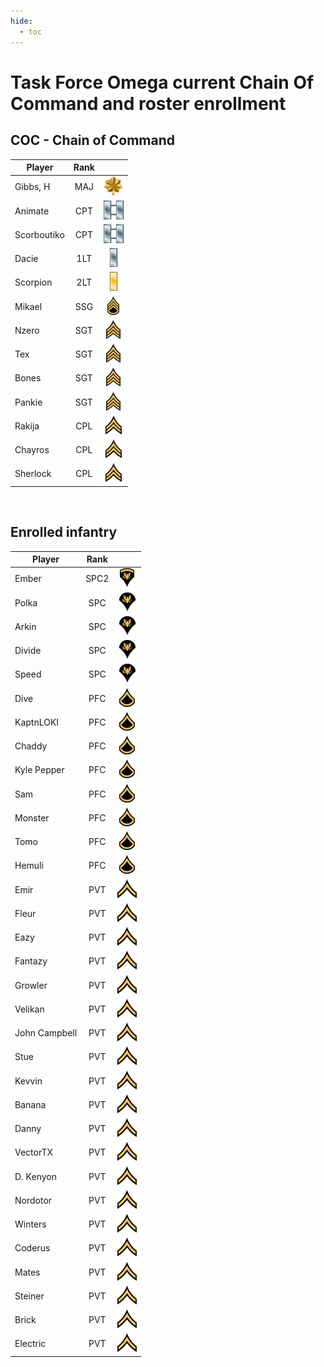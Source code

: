 ```yaml
---
hide:
  - toc
---
```

# Task Force Omega current Chain Of Command and roster enrollment

## COC - Chain of Command
 
| Player           |Rank       |                                        | 
| -                |:-:        | :-:                                    |
| Gibbs, H    | MAJ  | ![](assets/images/Ranks/small/MAJ.png) | Active   |
| Animate     | CPT  | ![](assets/images/Ranks/small/CPT.png) | Active   |
| Scorboutiko | CPT  | ![](assets/images/Ranks/small/CPT.png) | Active   |
| Dacie       | 1LT  | ![](assets/images/Ranks/small/1LT.png) | Active   |
| Scorpion    | 2LT  | ![](assets/images/Ranks/small/2LT.png) | Active   |
| Mikael      | SSG  | ![](assets/images/Ranks/small/SSGBlack.png) | Active   |
| Nzero       | SGT  | ![](assets/images/Ranks/small/SGTBlack.png) | Active   |
| Tex         | SGT  | ![](assets/images/Ranks/small/SGTBlack.png) | Active   |
| Bones       | SGT  | ![](assets/images/Ranks/small/SGTBlack.png) | Active   |
| Pankie      | SGT  | ![](assets/images/Ranks/small/SGTBlack.png) | LOA |
| Rakija      | CPL  | ![](assets/images/Ranks/small/CPLBlack.png) | Active   |
| Chayros     | CPL  | ![](assets/images/Ranks/small/CPLBlack.png) | Active   |
| Sherlock    | CPL  | ![](assets/images/Ranks/small/CPLBlack.png) | Active   |


<br>


## Enrolled infantry

| Player             | Rank      |                                              | 
| -                  |:-:        | :-:                                          | 
| Ember         | SPC2 | ![](assets/images/Ranks/small/SPC2Black.png) | Active   |
| Polka         | SPC  | ![](assets/images/Ranks/small/SPC1Black.png) | Active   |
| Arkin         | SPC  | ![](assets/images/Ranks/small/SPC1Black.png) | Active   |
| Divide        | SPC  | ![](assets/images/Ranks/small/SPC1Black.png) | Active   |
| Speed         | SPC  | ![](assets/images/Ranks/small/SPC1Black.png) | Active   |
| Dive          | PFC  | ![](assets/images/Ranks/small/PFCBlack.png) | Active   |
| KaptnLOKI     | PFC  | ![](assets/images/Ranks/small/PFCBlack.png) | Active   |
| Chaddy        | PFC  | ![](assets/images/Ranks/small/PFCBlack.png) | Active   |
| Kyle Pepper   | PFC  | ![](assets/images/Ranks/small/PFCBlack.png) | Active   |
| Sam           | PFC  | ![](assets/images/Ranks/small/PFCBlack.png) | Active   |
| Monster       | PFC  | ![](assets/images/Ranks/small/PFCBlack.png) | Inactive |
| Tomo          | PFC  | ![](assets/images/Ranks/small/PFCBlack.png) | Inactive |
| Hemuli        | PFC  | ![](assets/images/Ranks/small/PFCBlack.png) | Active   |
| Emir          | PVT  | ![](assets/images/Ranks/small/PVTBlack.png) | Active   |
| Fleur         | PVT  | ![](assets/images/Ranks/small/PVTBlack.png) | Active   |
| Eazy          | PVT  | ![](assets/images/Ranks/small/PVTBlack.png) | Inactive |
| Fantazy       | PVT  | ![](assets/images/Ranks/small/PVTBlack.png) | LoA      |
| Growler       | PVT  | ![](assets/images/Ranks/small/PVTBlack.png) | Inactive |
| Velikan       | PVT  | ![](assets/images/Ranks/small/PVTBlack.png) | Inactive |
| John Campbell | PVT  | ![](assets/images/Ranks/small/PVTBlack.png) | Active   |
| Stue          | PVT  | ![](assets/images/Ranks/small/PVTBlack.png) | LoA      |
| Kevvin        | PVT  | ![](assets/images/Ranks/small/PVTBlack.png) | Active   |
| Banana        | PVT  | ![](assets/images/Ranks/small/PVTBlack.png) | Active   |
| Danny         | PVT  | ![](assets/images/Ranks/small/PVTBlack.png) | Active   |
| VectorTX      | PVT  | ![](assets/images/Ranks/small/PVTBlack.png) | Active   |
| D. Kenyon     | PVT  | ![](assets/images/Ranks/small/PVTBlack.png) | Active   |
| Nordotor      | PVT  | ![](assets/images/Ranks/small/PVTBlack.png) | Active   |
| Winters       | PVT  | ![](assets/images/Ranks/small/PVTBlack.png) | Active   |
| Coderus       | PVT  | ![](assets/images/Ranks/small/PVTBlack.png) | Active   |
| Mates         | PVT  | ![](assets/images/Ranks/small/PVTBlack.png) | Active   |
| Steiner       | PVT  | ![](assets/images/Ranks/small/PVTBlack.png) | Active   |
| Brick         | PVT  | ![](assets/images/Ranks/small/PVTBlack.png) | Active   |
| Electric      | PVT  | ![](assets/images/Ranks/small/PVTBlack.png) | Active   |

